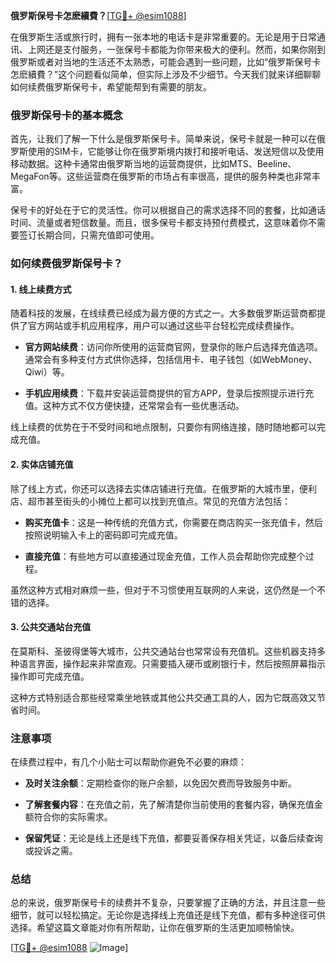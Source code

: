 **俄罗斯保号卡怎麽續費？**[[TG💪+ @esim1088](https://t.me/s/esim1088)]

在俄罗斯生活或旅行时，拥有一张本地的电话卡是非常重要的。无论是用于日常通讯、上网还是支付服务，一张保号卡都能为你带来极大的便利。然而，如果你刚到俄罗斯或者对当地的生活还不太熟悉，可能会遇到一些问题，比如“俄罗斯保号卡怎麽續費？”这个问题看似简单，但实际上涉及不少细节。今天我们就来详细聊聊如何续费俄罗斯保号卡，希望能帮到有需要的朋友。

### 俄罗斯保号卡的基本概念

首先，让我们了解一下什么是俄罗斯保号卡。简单来说，保号卡就是一种可以在俄罗斯使用的SIM卡，它能够让你在俄罗斯境内拨打和接听电话、发送短信以及使用移动数据。这种卡通常由俄罗斯当地的运营商提供，比如MTS、Beeline、MegaFon等。这些运营商在俄罗斯的市场占有率很高，提供的服务种类也非常丰富。

保号卡的好处在于它的灵活性。你可以根据自己的需求选择不同的套餐，比如通话时间、流量或者短信数量。而且，很多保号卡都支持预付费模式，这意味着你不需要签订长期合同，只需充值即可使用。

### 如何续费俄罗斯保号卡？

#### 1. 线上续费方式

随着科技的发展，在线续费已经成为最方便的方式之一。大多数俄罗斯运营商都提供了官方网站或手机应用程序，用户可以通过这些平台轻松完成续费操作。

- **官方网站续费**：访问你所使用的运营商官网，登录你的账户后选择充值选项。通常会有多种支付方式供你选择，包括信用卡、电子钱包（如WebMoney、Qiwi）等。
  
- **手机应用续费**：下载并安装运营商提供的官方APP，登录后按照提示进行充值。这种方式不仅方便快捷，还常常会有一些优惠活动。

线上续费的优势在于不受时间和地点限制，只要你有网络连接，随时随地都可以完成充值。

#### 2. 实体店铺充值

除了线上方式，你还可以选择去实体店铺进行充值。在俄罗斯的大城市里，便利店、超市甚至街头的小摊位上都可以找到充值点。常见的充值方法包括：

- **购买充值卡**：这是一种传统的充值方式，你需要在商店购买一张充值卡，然后按照说明输入卡上的密码即可完成充值。
  
- **直接充值**：有些地方可以直接通过现金充值，工作人员会帮助你完成整个过程。

虽然这种方式相对麻烦一些，但对于不习惯使用互联网的人来说，这仍然是一个不错的选择。

#### 3. 公共交通站台充值

在莫斯科、圣彼得堡等大城市，公共交通站台也常常设有充值机。这些机器支持多种语言界面，操作起来非常直观。只需要插入硬币或刷银行卡，然后按照屏幕指示操作即可完成充值。

这种方式特别适合那些经常乘坐地铁或其他公共交通工具的人，因为它既高效又节省时间。

### 注意事项

在续费过程中，有几个小贴士可以帮助你避免不必要的麻烦：

- **及时关注余额**：定期检查你的账户余额，以免因欠费而导致服务中断。
  
- **了解套餐内容**：在充值之前，先了解清楚你当前使用的套餐内容，确保充值金额符合你的实际需求。

- **保留凭证**：无论是线上还是线下充值，都要妥善保存相关凭证，以备后续查询或投诉之需。

### 总结

总的来说，俄罗斯保号卡的续费并不复杂，只要掌握了正确的方法，并且注意一些细节，就可以轻松搞定。无论你是选择线上充值还是线下充值，都有多种途径可供选择。希望这篇文章能对你有所帮助，让你在俄罗斯的生活更加顺畅愉快。

[[TG💪+ @esim1088](https://t.me/s/esim1088) ![Image](https://i.postimg.cc/4NQfJmqS/Snipaste-2025-05-13-00-14-12.png)]